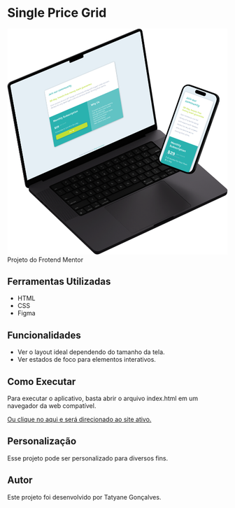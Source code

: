 # Single Price Grid
<img src="images/preview.png">
 Projeto do Frotend Mentor

 ## Ferramentas Utilizadas
 - HTML
 - CSS
 - Figma

## Funcionalidades
- Ver o layout ideal dependendo do tamanho da tela.
- Ver estados de foco para elementos interativos.

## Como Executar
Para executar o aplicativo, basta abrir o arquivo index.html em um navegador da web compatível.

[Ou clique no aqui e será direcionado ao site ativo.](https://tatyanepgoncalves.github.io/Single-price-grid/)

## Personalização
Esse projeto pode ser personalizado para diversos fins.

## Autor
Este projeto foi desenvolvido por Tatyane Gonçalves.